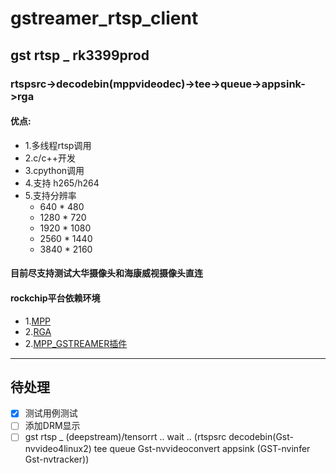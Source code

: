 # gstreamer_rtsp_client
## gst rtsp _ rk3399prod
### rtspsrc->decodebin(mppvideodec)->tee->queue->appsink->rga
#### 优点:
* 1.多线程rtsp调用
* 2.c/c++开发
* 3.cpython调用
* 4.支持 h265/h264
* 5.支持分辨率 
    * 640 * 480
    * 1280 * 720
    * 1920 * 1080
    * 2560 * 1440
    * 3840 * 2160
#### 目前尽支持测试大华摄像头和海康威视摄像头直连
#### rockchip平台依赖环境
* 1.[MPP](https://t.rock-chips.com/forum.php?mod=viewthread&tid=336&highlight=mpp)
* 2.[RGA](https://t.rock-chips.com/forum.php?mod=viewthread&tid=333&highlight=rga)
* 2.[MPP_GSTREAMER插件](https://github.com/rockchip-linux/gstreamer-rockchip)

---
## 待处理

- [x] 测试用例测试
- [ ] 添加DRM显示
- [ ] gst rtsp _ (deepstream)/tensorrt .. wait .. (rtspsrc decodebin(Gst-nvvideo4linux2) tee queue Gst-nvvideoconvert appsink (GST-nvinfer Gst-nvtracker))
